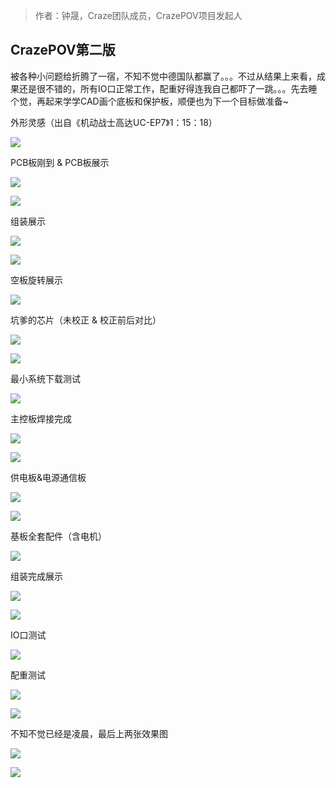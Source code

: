 >作者：钟晟，Craze团队成员，CrazePOV项目发起人

## CrazePOV第二版

被各种小问题给折腾了一宿，不知不觉中德国队都赢了。。。不过从结果上来看，成果还是很不错的，所有IO口正常工作，配重好得连我自己都吓了一跳。。。先去睡个觉，再起来学学CAD画个底板和保护板，顺便也为下一个目标做准备~

外形灵感（出自《机动战士高达UC-EP7》1：15：18）

![](http://doask.qiniudn.com/openbook10flyingpov-0.jpg)

PCB板刚到 & PCB板展示

![](http://doask.qiniudn.com/openbook10flyingpov-1.jpg)

![](http://doask.qiniudn.com/openbook10flyingpov-2.jpg)

组装展示

![](http://doask.qiniudn.com/openbook10flyingpov-3.jpg)

![](http://doask.qiniudn.com/openbook10flyingpov-4.jpg)

空板旋转展示

![](http://doask.qiniudn.com/openbook10flyingpov-5.jpg)

坑爹的芯片（未校正 & 校正前后对比）

![](http://doask.qiniudn.com/openbook10flyingpov-6.jpg)

![](http://doask.qiniudn.com/openbook10flyingpov-7.jpg)

最小系统下载测试

![](http://doask.qiniudn.com/openbook10flyingpov-8.jpg)

主控板焊接完成

![](http://doask.qiniudn.com/openbook10flyingpov-9.jpg)

![](http://doask.qiniudn.com/openbook10flyingpov-10.jpg)

供电板&电源通信板

![](http://doask.qiniudn.com/openbook10flyingpov-11.jpg)

![](http://doask.qiniudn.com/openbook10flyingpov-12.jpg)

基板全套配件（含电机）

![](http://doask.qiniudn.com/openbook10flyingpov-13.jpg)

组装完成展示

![](http://doask.qiniudn.com/openbook10flyingpov-14.jpg)

![](http://doask.qiniudn.com/openbook10flyingpov-18.jpg)

IO口测试

![](http://doask.qiniudn.com/openbook10flyingpov-15.jpg)

配重测试

![](http://doask.qiniudn.com/openbook10flyingpov-16.jpg)

![](http://doask.qiniudn.com/openbook10flyingpov-17.jpg)

不知不觉已经是凌晨，最后上两张效果图

![](http://doask.qiniudn.com/openbook10flyingpov-19.jpg)

![](http://doask.qiniudn.com/openbook10flyingpov-20.jpg)


